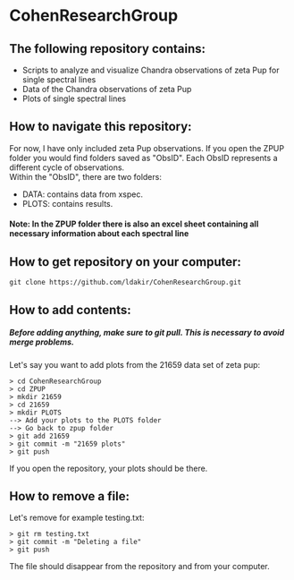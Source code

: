 # CohenResearchGroup

## The following repository contains:

  - Scripts to analyze and visualize Chandra observations of zeta Pup for single spectral lines
  - Data of the Chandra observations of zeta Pup
  - Plots of single spectral lines

## How to navigate this repository:

For now, I have only included zeta Pup observations. If you open the ZPUP folder you would find folders saved as "ObsID". Each ObsID represents a different cycle of observations. <br/>
Within the "ObsID", there are two folders:  
  - DATA: contains data from xspec. 
  - PLOTS: contains results. <br/>
#### Note: In the ZPUP folder there is also an excel sheet containing all necessary information about each spectral line

## How to get repository on your computer:
	git clone https://github.com/ldakir/CohenResearchGroup.git

## How to add contents:

##### Before adding anything, make sure to git pull. This is necessary to avoid merge problems. <br/>

Let's say you want to add plots from the 21659 data set of zeta pup:

	> cd CohenResearchGroup
	> cd ZPUP  
	> mkdir 21659  
	> cd 21659
	> mkdir PLOTS  
	--> Add your plots to the PLOTS folder
	--> Go back to zpup folder
	> git add 21659
	> git commit -m "21659 plots"
	> git push
	
If you open the repository, your plots should be there.


## How to remove a file:

Let's remove for example testing.txt:
	
	> git rm testing.txt
	> git commit -m "Deleting a file"
	> git push
	
The file should disappear from the repository and from your computer. 





  
